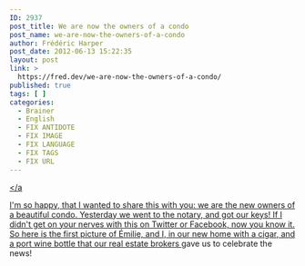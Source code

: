 ```yaml
---
ID: 2937
post_title: We are now the owners of a condo
post_name: we-are-now-the-owners-of-a-condo
author: Frédéric Harper
post_date: 2012-06-13 15:22:35
layout: post
link: >
  https://fred.dev/we-are-now-the-owners-of-a-condo/
published: true
tags: [ ]
categories:
  - Brainer
  - English
  - FIX ANTIDOTE
  - FIX IMAGE
  - FIX LANGUAGE
  - FIX TAGS
  - FIX URL
---
```

<a href="http://fred.dev/wp-content/uploads/2012/06/WP_000018.jpg"><img title="WP_000018" src="http://fred.dev/wp-content/uploads/2012/06/WP_000018.jpg" alt=""/></a<p>I'm so happy, that I wanted to share this with you: we are the new owners of a beautiful condo. Yesterday we went to the notary, and got our keys! If I didn't get on your nerves with this on Twitter or Facebook, now you know it. So here is the first picture of Émilie, and I, in our new home with a cigar, and a port wine bottle that our <a href="https://www.2courtiers.com/main.cfm?VPageid=%3DAXPI9WblZCb9Umb&amp;vf=1" target="_blank" rel="noopener noreferrer">real estate brokers </a>gave us to celebrate the news!</p> 
